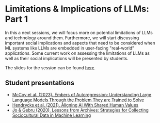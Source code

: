 # Limitations & Implications of LLMs: Part 1

In this a next sessions, we will focus more on potential limitations of LLMs and technology around them. Furthermore, we will start discussing important social implications and aspects that need to be considered when ML systems like LLMs are embedded in user-facing "real-world" applications. Some current work on assessing the limitations of LLMs as well as their social implications will be presented by students. 

The slides for the session can be found [here](<https://polina-tsvilodub.github.io/RL4-language-model-training/10a-Social-implications.pdf>).

## Student presentations

* [McCoy et al. (2023). Embers of Autoregression: Understanding Large Language Models Through the Problem They are Trained to Solve](https://arxiv.org/pdf/2309.13638.pdf)
* [Hendrycks et al. (2021). Aligning AI With Shared Human Values](https://arxiv.org/pdf/2008.02275.pdf)
* [Jo & Gebru (2020). Lessons from Archives: Strategies for Collecting Sociocultural Data in Machine Learning](https://dl.acm.org/doi/pdf/10.1145/3351095.3372829)